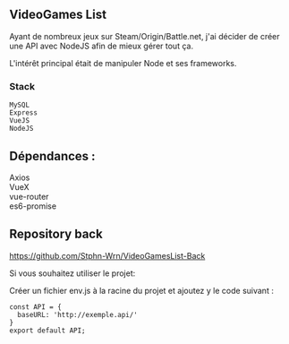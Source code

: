 ## VideoGames List

Ayant de nombreux jeux sur Steam/Origin/Battle.net, j'ai décider de créer une API avec NodeJS afin de mieux gérer tout ça.

L'intérêt principal était de manipuler Node et ses frameworks.

### Stack

```
MySQL
Express
VueJS
NodeJS
```

## Dépendances :

Axios </br>
VueX </br>
vue-router </br>
es6-promise </br>

## Repository back
https://github.com/Stphn-Wrn/VideoGamesList-Back


Si vous souhaitez utiliser le projet: 

Créer un fichier env.js à la racine du projet et ajoutez y le code suivant :
```
const API = {
  baseURL: 'http://exemple.api/'
}
export default API;
```
